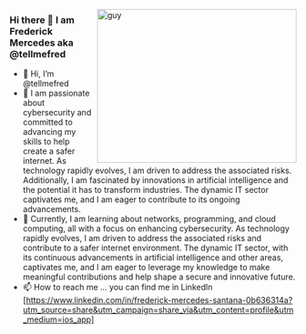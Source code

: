 
<img align="right" height="270px" alt="guy" width="350" src="https://i.pinimg.com/originals/e4/26/70/e426702edf874b181aced1e2fa5c6cde.gif" /> </a>
 
### Hi there 👋 I am Frederick Mercedes aka @tellmefred

- 👋 Hi, I’m @tellmefred
- 👀 I am passionate about cybersecurity and committed to advancing my skills to help create a safer internet.
As technology rapidly evolves, I am driven to address the associated risks. Additionally, I am fascinated by innovations in artificial intelligence and the potential it has to transform industries.
The dynamic IT sector captivates me, and I am eager to contribute to its ongoing advancements.
- 🌱 Currently, I am learning about networks, programming, and cloud computing, all with a focus on enhancing cybersecurity.
As technology rapidly evolves, I am driven to address the associated risks and contribute to a safer internet environment.
The dynamic IT sector, with its continuous advancements in artificial intelligence and other areas, captivates me, and I am eager to leverage my knowledge to make meaningful contributions and help shape a secure and innovative future.
- 📫 How to reach me ... you can find me in Linkedln [https://www.linkedin.com/in/frederick-mercedes-santana-0b636314a?utm_source=share&utm_campaign=share_via&utm_content=profile&utm_medium=ios_app]

<!---
tellmefred/tellmefred is a ✨ special ✨ repository because its `README.md` (this file) appears on your GitHub profile.
You can click the Preview link to take a look at your changes.
--->
